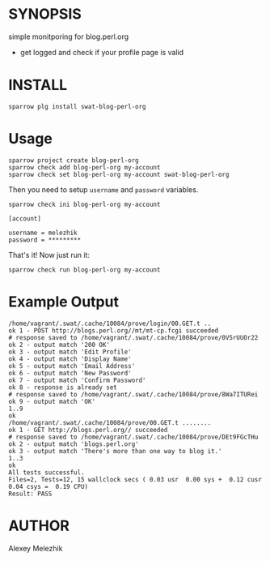 # SYNOPSIS

simple monitporing for blog.perl.org

* get logged and check if your profile page is valid

# INSTALL

    sparrow plg install swat-blog-perl-org

# Usage

    sparrow project create blog-perl-org
    sparrow check add blog-perl-org my-account
    sparrow check set blog-perl-org my-account swat-blog-perl-org
    

Then you need to setup `username` and `password` variables.


    sparrow check ini blog-perl-org my-account

    [account]

    username = melezhik
    password = *********

That's it! Now just run it:

    sparrow check run blog-perl-org my-account

# Example Output

    /home/vagrant/.swat/.cache/10084/prove/login/00.GET.t ..
    ok 1 - POST http://blogs.perl.org//mt/mt-cp.fcgi succeeded
    # response saved to /home/vagrant/.swat/.cache/10084/prove/0V5rUUOr22
    ok 2 - output match '200 OK'
    ok 3 - output match 'Edit Profile'
    ok 4 - output match 'Display Name'
    ok 5 - output match 'Email Address'
    ok 6 - output match 'New Password'
    ok 7 - output match 'Confirm Password'
    ok 8 - response is already set
    # response saved to /home/vagrant/.swat/.cache/10084/prove/8Wa7ITURei
    ok 9 - output match 'OK'
    1..9
    ok
    /home/vagrant/.swat/.cache/10084/prove/00.GET.t ........
    ok 1 - GET http://blogs.perl.org// succeeded
    # response saved to /home/vagrant/.swat/.cache/10084/prove/DEt9FGcTHu
    ok 2 - output match 'blogs.perl.org'
    ok 3 - output match 'There's more than one way to blog it.'
    1..3
    ok
    All tests successful.
    Files=2, Tests=12, 15 wallclock secs ( 0.03 usr  0.00 sys +  0.12 cusr  0.04 csys =  0.19 CPU)
    Result: PASS
        
# AUTHOR

Alexey Melezhik


  
